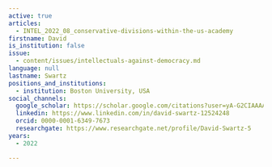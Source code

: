 ```yaml
---
active: true
articles:
  - INTEL_2022_08_conservative-divisions-within-the-us-academy
firstname: David
is_institution: false
issue:
  - content/issues/intellectuals-against-democracy.md
language: null
lastname: Swartz
positions_and_institutions:
  - institution: Boston University, USA
social_channels:
  google_scholar: https://scholar.google.com/citations?user=yA-G2CIAAAAJ&hl=en
  linkedin: https://www.linkedin.com/in/david-swartz-12524248
  orcid: 0000-0001-6349-7673
  researchgate: https://www.researchgate.net/profile/David-Swartz-5
years:
  - 2022

---
```

